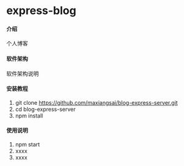 # express-blog

#### 介绍
个人博客

#### 软件架构
软件架构说明


#### 安装教程

1. git clone https://github.com/maxiangsai/blog-express-server.git
2. cd blog-express-server
3. npm install

#### 使用说明

1. npm start
2. xxxx
3. xxxx